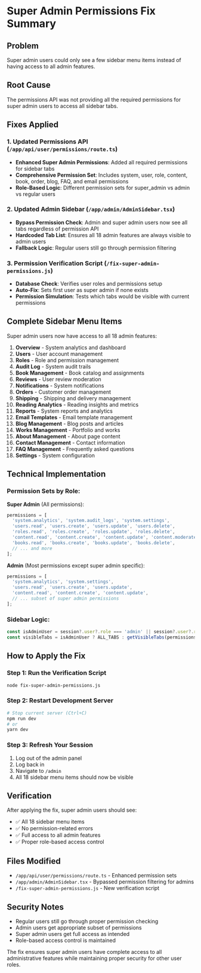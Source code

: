 # Super Admin Permissions Fix Summary

## Problem
Super admin users could only see a few sidebar menu items instead of having access to all admin features.

## Root Cause
The permissions API was not providing all the required permissions for super admin users to access all sidebar tabs.

## Fixes Applied

### 1. Updated Permissions API (`/app/api/user/permissions/route.ts`)
- **Enhanced Super Admin Permissions**: Added all required permissions for sidebar tabs
- **Comprehensive Permission Set**: Includes system, user, role, content, book, order, blog, FAQ, and email permissions
- **Role-Based Logic**: Different permission sets for super_admin vs admin vs regular users

### 2. Updated Admin Sidebar (`/app/admin/AdminSidebar.tsx`)
- **Bypass Permission Check**: Admin and super admin users now see all tabs regardless of permission API
- **Hardcoded Tab List**: Ensures all 18 admin features are always visible to admin users
- **Fallback Logic**: Regular users still go through permission filtering

### 3. Permission Verification Script (`/fix-super-admin-permissions.js`)
- **Database Check**: Verifies user roles and permissions setup
- **Auto-Fix**: Sets first user as super admin if none exists
- **Permission Simulation**: Tests which tabs would be visible with current permissions

## Complete Sidebar Menu Items

Super admin users now have access to all 18 admin features:

1. **Overview** - System analytics and dashboard
2. **Users** - User account management
3. **Roles** - Role and permission management
4. **Audit Log** - System audit trails
5. **Book Management** - Book catalog and assignments
6. **Reviews** - User review moderation
7. **Notifications** - System notifications
8. **Orders** - Customer order management
9. **Shipping** - Shipping and delivery management
10. **Reading Analytics** - Reading insights and metrics
11. **Reports** - System reports and analytics
12. **Email Templates** - Email template management
13. **Blog Management** - Blog posts and articles
14. **Works Management** - Portfolio and works
15. **About Management** - About page content
16. **Contact Management** - Contact information
17. **FAQ Management** - Frequently asked questions
18. **Settings** - System configuration

## Technical Implementation

### Permission Sets by Role:

**Super Admin** (All permissions):
```typescript
permissions = [
  'system.analytics', 'system.audit_logs', 'system.settings',
  'users.read', 'users.create', 'users.update', 'users.delete',
  'roles.read', 'roles.create', 'roles.update', 'roles.delete',
  'content.read', 'content.create', 'content.update', 'content.moderate',
  'books.read', 'books.create', 'books.update', 'books.delete',
  // ... and more
];
```

**Admin** (Most permissions except super admin specific):
```typescript
permissions = [
  'system.analytics', 'system.settings',
  'users.read', 'users.create', 'users.update',
  'content.read', 'content.create', 'content.update',
  // ... subset of super admin permissions
];
```

### Sidebar Logic:
```typescript
const isAdminUser = session?.user?.role === 'admin' || session?.user?.role === 'super_admin';
const visibleTabs = isAdminUser ? ALL_TABS : getVisibleTabs(permissions);
```

## How to Apply the Fix

### Step 1: Run the Verification Script
```bash
node fix-super-admin-permissions.js
```

### Step 2: Restart Development Server
```bash
# Stop current server (Ctrl+C)
npm run dev
# or
yarn dev
```

### Step 3: Refresh Your Session
1. Log out of the admin panel
2. Log back in
3. Navigate to `/admin`
4. All 18 sidebar menu items should now be visible

## Verification

After applying the fix, super admin users should see:
- ✅ All 18 sidebar menu items
- ✅ No permission-related errors
- ✅ Full access to all admin features
- ✅ Proper role-based access control

## Files Modified
- `/app/api/user/permissions/route.ts` - Enhanced permission sets
- `/app/admin/AdminSidebar.tsx` - Bypassed permission filtering for admins
- `/fix-super-admin-permissions.js` - New verification script

## Security Notes
- Regular users still go through proper permission checking
- Admin users get appropriate subset of permissions
- Super admin users get full access as intended
- Role-based access control is maintained

The fix ensures super admin users have complete access to all administrative features while maintaining proper security for other user roles.